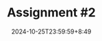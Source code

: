 ---
type: assignment
date: 2024-10-25T23:59:59+8:49
title: 'Assignment #2'
pdf: /static_files/assignments/Assignment 2.pdf
attachment: /static_files/assignments/Assignment 2.zip
#solutions: /static_files/assignments/asg_solutions.pdf
due_event: 
    type: due
    date: 2024-11-09T23:59:59
    description: 'Assignment #2 due'
---